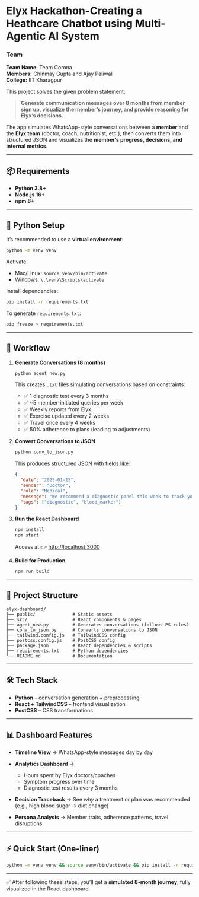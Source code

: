 # Elyx Hackathon-Creating a Heathcare Chatbot using Multi-Agentic AI System

### Team

**Team Name:** Team Corona <br>
**Members:** Chinmay Gupta and Ajay Paliwal <br>
**College:** IIT Kharagpur <br>

This project solves the given problem statement:

> **Generate communication messages over 8 months from member sign up, visualize the member’s journey, and provide reasoning for Elyx’s decisions.**

The app simulates WhatsApp-style conversations between a **member** and the **Elyx team** (doctor, coach, nutritionist, etc.), then converts them into structured JSON and visualizes the **member’s progress, decisions, and internal metrics**.

---

## 📦 Requirements

* **Python 3.8+**
* **Node.js 16+**
* **npm 8+**

---

## 🐍 Python Setup

It’s recommended to use a **virtual environment**:

```bash
python -m venv venv
```

Activate:

* Mac/Linux: `source venv/bin/activate`
* Windows: `\.\venv\Scripts\activate`

Install dependencies:

```bash
pip install -r requirements.txt
```

To generate `requirements.txt`:

```bash
pip freeze > requirements.txt
```

---

## 🚀 Workflow

1. **Generate Conversations (8 months)**

   ```bash
   python agent_new.py
   ```

   This creates `.txt` files simulating conversations based on constraints:

   * ✅ 1 diagnostic test every 3 months
   * ✅ \~5 member-initiated queries per week
   * ✅ Weekly reports from Elyx
   * ✅ Exercise updated every 2 weeks
   * ✅ Travel once every 4 weeks
   * ✅ 50% adherence to plans (leading to adjustments)

2. **Convert Conversations to JSON**

   ```bash
   python conv_to_json.py
   ```

   This produces structured JSON with fields like:

   ```json
   {
     "date": "2025-01-15",
     "sender": "Doctor",
     "role": "Medical",
     "message": "We recommend a diagnostic panel this week to track your blood sugar.",
     "tags": ["diagnostic", "blood_marker"]
   }
   ```

3. **Run the React Dashboard**

   ```bash
   npm install
   npm start
   ```

   Access at 👉 [http://localhost:3000](http://localhost:3000)

4. **Build for Production**

   ```bash
   npm run build
   ```

---

## 📂 Project Structure

```
elyx-dashboard/
├── public/              # Static assets
├── src/                 # React components & pages
├── agent_new.py         # Generates conversations (follows PS rules)
├── conv_to_json.py      # Converts conversations to JSON
├── tailwind.config.js   # TailwindCSS config
├── postcss.config.js    # PostCSS config
├── package.json         # React dependencies & scripts
├── requirements.txt     # Python dependencies
└── README.md            # Documentation
```

---

## 🛠️ Tech Stack

* **Python** – conversation generation + preprocessing
* **React + TailwindCSS** – frontend visualization
* **PostCSS** – CSS transformations

---

## 📊 Dashboard Features

* **Timeline View** → WhatsApp-style messages day by day
* **Analytics Dashboard** →

  * Hours spent by Elyx doctors/coaches
  * Symptom progress over time
  * Diagnostic test results every 3 months
* **Decision Traceback** → See *why* a treatment or plan was recommended (e.g., high blood sugar → diet change)
* **Persona Analysis** → Member traits, adherence patterns, travel disruptions

---

## ⚡ Quick Start (One-liner)

```bash
python -m venv venv && source venv/bin/activate && pip install -r requirements.txt && python agent_new.py && python conv_to_json.py && npm install && npm start
```

---

✅ After following these steps, you’ll get a **simulated 8-month journey**, fully visualized in the React dashboard.
